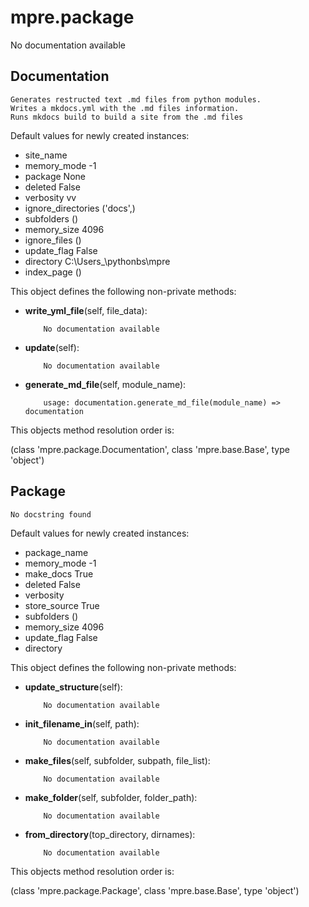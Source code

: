 mpre.package
========
No documentation available

Documentation
--------
	
	Generates restructed text .md files from python modules.
	Writes a mkdocs.yml with the .md files information.
	Runs mkdocs build to build a site from the .md files
	

Default values for newly created instances:

- site_name                
- memory_mode              -1
- package                  None
- deleted                  False
- verbosity                vv
- ignore_directories       ('docs',)
- subfolders               ()
- memory_size              4096
- ignore_files             ()
- update_flag              False
- directory                C:\Users\_\pythonbs\mpre
- index_page               ()

This object defines the following non-private methods:


- **write_yml_file**(self, file_data):

		  No documentation available



- **update**(self):

		  No documentation available



- **generate_md_file**(self, module_name):

		  usage: documentation.generate_md_file(module_name) => documentation


This objects method resolution order is:

(class 'mpre.package.Documentation', class 'mpre.base.Base', type 'object')


Package
--------
	No docstring found

Default values for newly created instances:

- package_name             
- memory_mode              -1
- make_docs                True
- deleted                  False
- verbosity                
- store_source             True
- subfolders               ()
- memory_size              4096
- update_flag              False
- directory                

This object defines the following non-private methods:


- **update_structure**(self):

		  No documentation available



- **init_filename_in**(self, path):

		  No documentation available



- **make_files**(self, subfolder, subpath, file_list):

		  No documentation available



- **make_folder**(self, subfolder, folder_path):

		  No documentation available



- **from_directory**(top_directory, dirnames):

		  No documentation available


This objects method resolution order is:

(class 'mpre.package.Package', class 'mpre.base.Base', type 'object')
